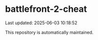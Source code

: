 # battlefront-2-cheat

Last updated: 2025-06-03 10:18:52

This repository is automatically maintained.
